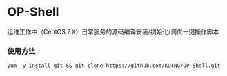 # OP-Shell
运维工作中（CentOS 7.X）日常服务的源码编译安装/初始化/调优一键操作脚本

### 使用方法

`yum -y install git && git clone https://github.com/KU4NG/OP-Shell.git
` 
